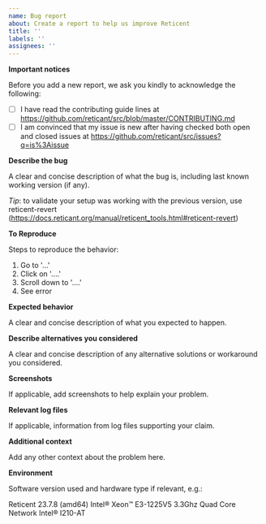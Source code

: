```yaml
---
name: Bug report
about: Create a report to help us improve Reticent
title: ''
labels: ''
assignees: ''
---
```

**Important notices**

Before you add a new report, we ask you kindly to acknowledge the following:

- [ ] I have read the contributing guide lines at  https://github.com/reticant/src/blob/master/CONTRIBUTING.md
- [ ] I am convinced that my issue is new after having checked both open and closed issues at https://github.com/reticant/src/issues?q=is%3Aissue

**Describe the bug**

A clear and concise description of what the bug is, including last known working version (if any).

*Tip*: to validate your setup was working with the previous version, use reticent-revert (https://docs.reticant.org/manual/reticent_tools.html#reticent-revert)

**To Reproduce**

Steps to reproduce the behavior:
1. Go to '...'
2. Click on '....'
3. Scroll down to '....'
4. See error

**Expected behavior**

A clear and concise description of what you expected to happen.

**Describe alternatives you considered**

A clear and concise description of any alternative solutions or workaround you considered.

**Screenshots**

If applicable, add screenshots to help explain your problem.

**Relevant log files**

If applicable, information from log files supporting your claim.

**Additional context**

Add any other context about the problem here.

**Environment**

Software version used and hardware type if relevant, e.g.:

Reticent 23.7.8 (amd64)
Intel® Xeon™ E3-1225V5 3.3Ghz Quad Core
Network Intel® I210-AT
